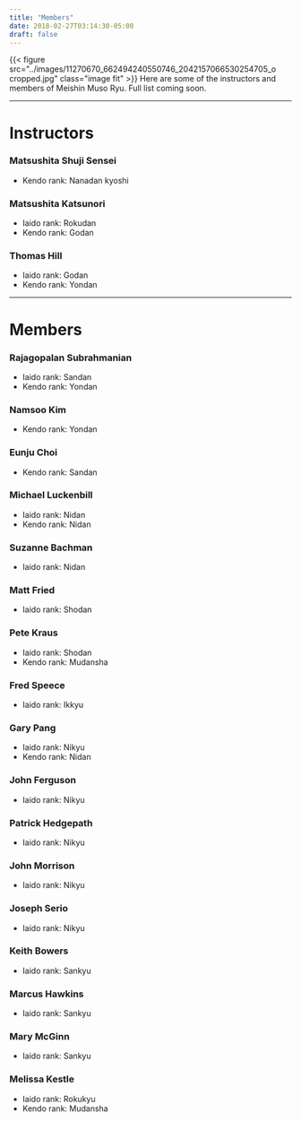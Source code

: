 ```yaml
---
title: "Members"
date: 2018-02-27T03:14:30-05:00
draft: false
---
```

{{< figure src="../images/11270670_662494240550746_2042157066530254705_o cropped.jpg" class="image fit" >}}
Here are some of the instructors and members of Meishin Muso Ryu. Full list coming soon.

---
# Instructors

### Matsushita Shuji Sensei
* Kendo rank: Nanadan kyoshi

### Matsushita Katsunori
* Iaido rank: Rokudan
* Kendo rank: Godan

<!-- ### Matsushita Kensaku -->

### Thomas Hill
* Iaido rank: Godan
* Kendo rank: Yondan

---
# Members

### Rajagopalan Subrahmanian
* Iaido rank: Sandan
* Kendo rank: Yondan

### Namsoo Kim
* Kendo rank: Yondan

### Eunju Choi
* Kendo rank: Sandan

### Michael Luckenbill
* Iaido rank: Nidan
* Kendo rank: Nidan

### Suzanne Bachman
* Iaido rank: Nidan

### Matt Fried
* Iaido rank: Shodan

### Pete Kraus
* Iaido rank: Shodan
* Kendo rank: Mudansha

### Fred Speece
* Iaido rank: Ikkyu

### Gary Pang
* Iaido rank: Nikyu
* Kendo rank: Nidan

### John Ferguson
* Iaido rank: Nikyu

### Patrick Hedgepath
* Iaido rank: Nikyu

### John Morrison
* Iaido rank: Nikyu

### Joseph Serio
* Iaido rank: Nikyu

### Keith Bowers
* Iaido rank: Sankyu

### Marcus Hawkins
* Iaido rank: Sankyu

### Mary McGinn
* Iaido rank: Sankyu

### Melissa Kestle
* Iaido rank: Rokukyu
* Kendo rank: Mudansha